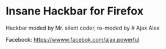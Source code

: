 # Insane Hackbar for Firefox

Hackbar moded by Mr. silent coder, re-moded by # Ajax Alex

Facebook: https://wwww.facebok.com/ajax.powerful